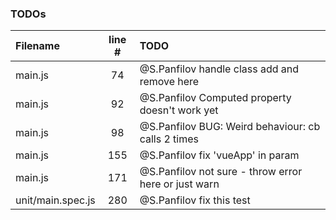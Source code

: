 ### TODOs
| Filename | line # | TODO
|:------|:------:|:------
| main.js | 74 | @S.Panfilov handle class add and remove here
| main.js | 92 | @S.Panfilov Computed property doesn't work yet
| main.js | 98 | @S.Panfilov BUG: Weird behaviour: cb calls 2 times
| main.js | 155 | @S.Panfilov fix 'vueApp' in param
| main.js | 171 | @S.Panfilov not sure - throw error here or just warn
| unit/main.spec.js | 280 | @S.Panfilov fix this test